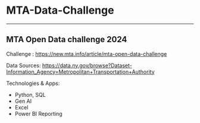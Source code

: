 # MTA-Data-Challenge
--- 
## MTA Open Data challenge 2024 ##

Challenge : https://new.mta.info/article/mta-open-data-challenge

Data Sources: https://data.ny.gov/browse?Dataset-Information_Agency=Metropolitan+Transportation+Authority

Technologies & Apps:

- Python, SQL
- Gen AI
- Excel
- Power BI Reporting
